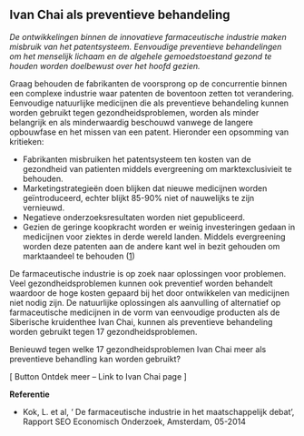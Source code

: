 ## Ivan Chai als preventieve behandeling 

_De ontwikkelingen binnen de innovatieve farmaceutische industrie maken misbruik van het patentsysteem. Eenvoudige preventieve  behandelingen om het menselijk lichaam en de algehele gemoedstoestand gezond te houden worden doelbewust over het hoofd gezien._ 

Graag behouden de fabrikanten  de voorsprong op de concurrentie binnen een complexe industrie waar patenten de boventoon zetten tot verandering. 
Eenvoudige natuurlijke medicijnen die als preventieve behandeling kunnen worden gebruikt tegen gezondheidsproblemen, worden als minder belangrijk en als minderwaardig beschouwd vanwege de langere opbouwfase en het missen van een patent. Hieronder een opsomming van kritieken:
* Fabrikanten misbruiken het patentsysteem ten kosten van de gezondheid van patienten middels evergreening om marktexclusivieit te behouden.
* Marketingstrategieën doen blijken dat nieuwe medicijnen worden geïntroduceerd, echter blijkt 85-90%  niet of nauwelijks te zijn vernieuwd. 
* Negatieve onderzoeksresultaten worden niet gepubliceerd.
* Gezien de geringe koopkracht worden er weinig investeringen gedaan in medicijnen voor ziektes in derde wereld landen. Middels evergreening worden deze patenten aan de andere kant wel in bezit gehouden om marktaandeel te behouden ([1](http://www.seo.nl/uploads/media/2014-22_De_farmaceutische_industrie_in_het_maatschappelijk_debat_01.pdf))

De farmaceutische industrie is op zoek naar oplossingen voor problemen. Veel gezondheidsproblemen kunnen ook preventief worden behandelt waardoor de hoge kosten gepaard bij het door ontwikkelen van medicijnen  niet nodig zijn. De natuurlijke oplossingen als aanvulling of alternatief op farmaceutische medicijnen in de vorm van eenvoudige producten als de Siberische kruidenthee Ivan Chai, kunnen als preventieve behandeling worden gebruikt tegen 17 gezondheidsproblemen. 

Benieuwd tegen welke 17 gezondheidsproblemen Ivan Chai meer als preventieve behandling kan worden gebruikt?

[ Button Ontdek meer – Link to Ivan Chai page ]

**Referentie** <br>
- Kok, L. et al, ‘ De farmaceutische industrie in het maatschappelijk debat’, Rapport SEO Economisch Onderzoek,  Amsterdam, 05-2014
